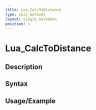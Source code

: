 ```yaml
---
title: Lua_CalcToDistance
type: unit_methods
layout: single_markdown
position: 1
---
```


# Lua_CalcToDistance

## Description

## Syntax

## Usage/Example


